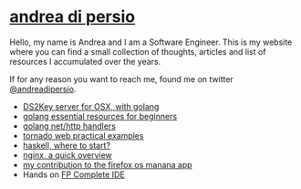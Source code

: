 [andrea di persio](https://twitter.com/andreadipersio)
==================

Hello,
my name is Andrea and I am a Software Engineer.
This is my website where you can find a small collection
of thoughts, articles and list of resources I accumulated 
over the years.

If for any reason you want to reach me, found me on twitter [@andreadipersio](https://twitter.com/andreadipersio).

- [DS2Key server for OSX, with golang](/ds2key-srv)
- [golang essential resources for beginners](https://devcharm.com/pages/7-go-essential)
- [golang net/http handlers](https://devcharm.com/pages/8-golang-net-http-handlers)
- [tornado web practical examples](https://devcharm.com/pages/16-tornado-examples)
- [haskell, where to start?](https://devcharm.com/pages/13-haskell-where-to-start)
- [nginx, a quick overview](https://devcharm.com/articles/10/nginx-more-than-a-web-server/)
- [my contribution to the firefox os manana app](https://hacks.mozilla.org/2013/12/how-the-manana-app-was-built/)
- Hands on [FP Complete IDE](http://andreadipersio.com/fpcomplete-ide)
